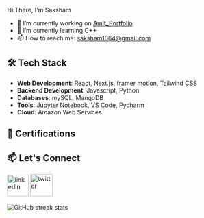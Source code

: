  Hi There, I'm Saksham

- 🔭 I’m currently working on [Amit_Portfolio](https://github.com/saksham1864/Amit_Portfolio)
- 🌱 I’m currently learning C++
- 📫 How to reach me: saksham1864@gmail.com 

## 🛠️ Tech Stack

- **Web Development**: React, Next.js, framer motion, Tailwind CSS
- **Backend Development**: Javascript, Python
- **Databases**:  mySQL, MangoDB
- **Tools**: Jupyter Notebook, VS Code, Pycharm
- **Cloud**: Amazon Web Services
  
## 📜 Certifications
  


## 📫 Let's Connect

[<img src='https://img.icons8.com/?size=100&id=44019&format=png&color=000000' alt='linkedin' height='50'>](https://www.linkedin.com/in/sakshamsharma24/)   [<img src='https://img.icons8.com/?size=100&id=bG29Ckcdp6YP&format=png&color=000000' alt='twitter' height='52'>](https://twitter.com/@fawkesverse)

![GitHub streak stats](https://streak-stats.demolab.com/?user=saksham1864)  

